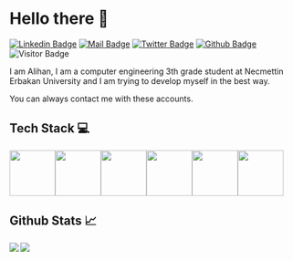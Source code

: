  <h1>Hello there 👋</h1>
 
[![Linkedin Badge](https://img.shields.io/badge/linkedin-%230077B5.svg?&style=for-the-badge&logo=linkedin&logoColor=white)](https://www.linkedin.com/in/alihandemirdas/)
[![Mail Badge](https://img.shields.io/badge/email-c14438?style=for-the-badge&logo=Gmail&logoColor=white&link=mailto:alihandemirdas42@gmail.com)](mailto:alihandemirdas42@gmail.com)
[![Twitter Badge](https://img.shields.io/badge/twitter-1DA1F2?style=for-the-badge&logo=twitter&logoColor=white)](https://twitter.com/AlihanDemirdas)
[![Github Badge](https://img.shields.io/badge/instagram-333?style=for-the-badge&logo=instagram&logoColor=red)](https://instagram.com/alihn)
![Visitor Badge](https://visitor-badge.laobi.icu/badge?page_id=alihandemirdas.alihandemirdas)

<p>I am Alihan, I am a computer engineering 3th grade student at Necmettin Erbakan University and I am trying to develop myself in the best way.</p>
<p>You can always contact me with these accounts.</p>

<h2>Tech Stack 💻</h2>

<img src="https://media.giphy.com/media/XAxylRMCdpbEWUAvr8/giphy.gif" width="80"><img src="https://media.giphy.com/media/fsEaZldNC8A1PJ3mwp/giphy.gif" width="80"><img src="https://media3.giphy.com/media/ln7z2eWriiQAllfVcn/200w.webp" width="80"><img src="https://media.giphy.com/media/ztl9x7JlhSlU4MWD6h/giphy.gif" width="80"><img src="https://media.giphy.com/media/LMt9638dO8dftAjtco/giphy.gif" width="80"><img src="https://i.giphy.com/media/KzJkzjggfGN5Py6nkT/200.webp" width="80">

<h2>Github Stats 📈</h2>
<img align='left' src="https://github-readme-stats.vercel.app/api/top-langs?username=alihandemirdas&show_icons=true&locale=en&&theme=tokyonight"/>
<img src="https://github-readme-stats.vercel.app/api?username=alihandemirdas&show_icons=true&theme=radical"/>

  
  
